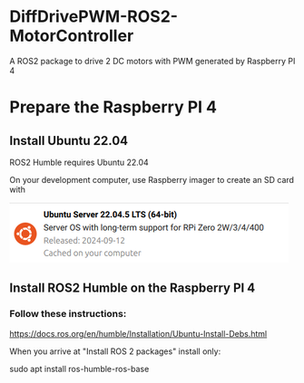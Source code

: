 # DiffDrivePWM-ROS2-MotorController
A ROS2 package to drive 2 DC motors with PWM generated by Raspberry PI 4

# Prepare the Raspberry PI 4

## Install Ubuntu 22.04

ROS2 Humble requires Ubuntu 22.04

On your development computer, use Raspberry imager to create an SD card with 

![](docs/ubuntu.png)

## Install ROS2 Humble on the Raspberry PI 4

### Follow these instructions:

https://docs.ros.org/en/humble/Installation/Ubuntu-Install-Debs.html

When you arrive at "Install ROS 2 packages" install only:

sudo apt install ros-humble-ros-base
